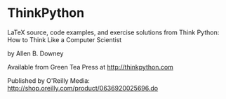 ThinkPython
===========

LaTeX source, code examples, and exercise solutions from Think Python: How to Think Like a Computer Scientist

by Allen B. Downey

Available from Green Tea Press at http://thinkpython.com

Published by O'Reilly Media: http://shop.oreilly.com/product/0636920025696.do
